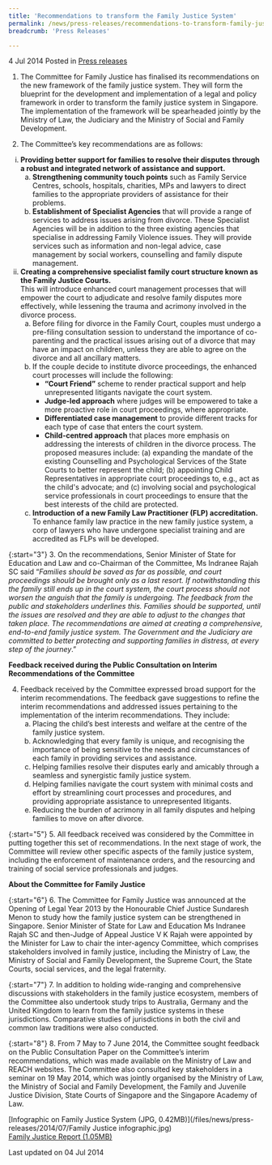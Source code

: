```yaml
---
title: 'Recommendations to transform the Family Justice System'
permalink: /news/press-releases/recommendations-to-transform-family-justice-system/
breadcrumb: 'Press Releases'

---
```



4 Jul 2014 Posted in [Press releases](/news/press-releases)

1. The Committee for Family Justice has finalised its recommendations on the new framework of the family justice system.  They will form the blueprint for the development and implementation of a legal and policy framework in order to transform the family justice system in Singapore. The implementation of the framework will be spearheaded jointly by the Ministry of Law, the Judiciary and the Ministry of Social and Family Development.

2. The Committee’s key recommendations are as follows:
<ol style="list-style-type: lower-roman;">
<li> <strong>Providing better support for families to resolve their disputes through a robust and integrated network of assistance and support.</strong>

<ol style="list-style-type: lower-alpha;">
<li><strong>Strengthening community touch points</strong> such as Family Service Centres, schools, hospitals, charities, MPs and lawyers to direct families to the appropriate providers of assistance for their problems.</li>
<li><strong>Establishment of Specialist Agencies</strong> that will provide a range of services to address issues arising from divorce. These Specialist Agencies will be in addition to the three existing agencies that specialise in addressing Family Violence issues. They will provide services such as information and non-legal advice, case management by social workers, counselling and family dispute management.</li>
</ol>

</li>

<li><strong>Creating a comprehensive specialist family court structure known as the Family Justice Courts. </strong>
  <br/>
This will introduce enhanced court management processes that will empower the court to adjudicate and resolve family disputes more effectively, while lessening the trauma and acrimony involved in the divorce process.

<ol style="list-style-type: lower-alpha;">
<li> Before filing for divorce in the Family Court, couples must undergo a pre-filing consultation session to understand the importance of co-parenting and the practical issues arising out of a divorce that may have an impact on children, unless they are able to agree on the divorce and all ancillary matters.</li>
<li> If the couple decide to institute divorce proceedings, the enhanced court processes will include the following:
<ul>
<li><strong>“Court Friend”</strong> scheme to render practical support and help unrepresented litigants navigate the court system.</li>
<li><strong>Judge-led approach</strong> where judges will be empowered to take a more proactive role in court proceedings, where appropriate.</li>
<li><strong>Differentiated case management</strong> to provide different tracks for each type of case that enters the court system.</li>
<li><strong>Child-centred approach</strong> that places more emphasis on addressing the interests of children in the divorce process. The proposed measures include: (a) expanding the mandate of the existing Counselling and Psychological Services of the State Courts to better represent the child; (b) appointing Child Representatives in appropriate court proceedings to, e.g., act as the child's advocate; and (c) involving social and psychological service professionals in court proceedings to ensure that the best interests of the child are protected.</li>
</ul>
</li>
<li> <strong>Introduction of a new Family Law Practitioner (FLP) accreditation.</strong> To enhance family law practice in the new family justice system, a corp of lawyers who have undergone specialist training and are accredited as FLPs will be developed.</li>
</ol>

</li>

</ol>  

{:start="3"}
3. On the recommendations, Senior Minister of State for Education and Law and co-Chairman of the Committee, Ms Indranee Rajah SC said “*Families should be saved as far as possible, and court proceedings should be brought only as a last resort. If notwithstanding this the family still ends up in the court system, the court process should not worsen the anguish that the family is undergoing. The feedback from the public and stakeholders underlines this. Families should be supported, until the issues are resolved and they are able to adjust to the changes that taken place. The recommendations are aimed at creating a comprehensive, end-to-end family justice system. The Government and the Judiciary are committed to better protecting and supporting families in distress, at every step of the journey*.”

**Feedback received during the Public Consultation on Interim Recommendations of the Committee**

<ol start="4">
<li>Feedback received by the Committee expressed broad support for the interim recommendations. The feedback gave suggestions to refine the interim recommendations and addressed issues pertaining to the implementation of the interim recommendations. They include:
<ol style="list-style-type: lower-alpha;">
<li>Placing the child’s best interests and welfare at the centre of the family justice system.</li>
<li>Acknowledging that every family is unique, and recognising the importance of being sensitive to the needs and circumstances of each family in providing services and assistance.</li>
<li>Helping families resolve their disputes early and amicably through a seamless and synergistic family justice system.</li>
<li>Helping families navigate the court system with minimal costs and effort by streamlining court processes and procedures, and providing appropriate assistance to unrepresented litigants.</li>
<li>Reducing the burden of acrimony in all family disputes and helping families to move on after divorce.</li>
</ol>
</li>
</ol>

{:start="5"}
5. All feedback received was considered by the Committee in putting together this set of recommendations. In the next stage of work, the Committee will review other specific aspects of the family justice system, including the enforcement of maintenance orders, and the resourcing and training of social service professionals and judges.

**About the Committee for Family Justice**

{:start="6"}
6. The Committee for Family Justice was announced at the Opening of Legal Year 2013 by the Honourable Chief Justice Sundaresh Menon to study how the family justice system can be strengthened in Singapore.  Senior Minister of State for Law and Education Ms Indranee Rajah SC and then-Judge of Appeal Justice V K Rajah were appointed by the Minister for Law to chair the inter-agency Committee, which comprises stakeholders involved in family justice, including the Ministry of Law, the Ministry of Social and Family Development, the Supreme Court, the State Courts, social services, and the legal fraternity.

 
{:start="7"}
7. In addition to holding wide-ranging and comprehensive discussions with stakeholders in the family justice ecosystem, members of the Committee also undertook study trips to Australia, Germany and the United Kingdom to learn from the family justice systems in these jurisdictions. Comparative studies of jurisdictions in both the civil and common law traditions were also conducted.

 
{:start="8"}
8. From 7 May to 7 June 2014, the Committee sought feedback on the Public Consultation Paper on the Committee’s interim recommendations, which was made available on the Ministry of Law and REACH websites. The Committee also consulted key stakeholders in a seminar on 19 May 2014, which was jointly organised by the Ministry of Law, the Ministry of Social and Family Development, the Family and Juvenile Justice Division, State Courts of Singapore and the Singapore Academy of Law.


[Infographic on Family Justice System (JPG, 0.42MB)](/files/news/press-releases/2014/07/Family Justice infographic.jpg)  
[Family Justice Report (1.05MB)](/files/news/press-releases/2014/07/FamilyJusticeReport.pdf)


<p class="right-side-updated">
Last updated on 04 Jul 2014
</p>
